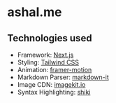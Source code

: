 # ashal.me

## Technologies used

- Framework: [Next.js](https://nextjs.org/)
- Styling: [Tailwind CSS](https://tailwindcss.com/)
- Animation: [framer-motion](https://framer.com/docs)
- Markdown Parser: [markdown-it](https://github.com/markdown-it/markdown-it)
- Image CDN: [imagekit.io](https://imagekit.io/)
- Syntax Highlighting: [shiki](https://shiki.matsu.io/)
